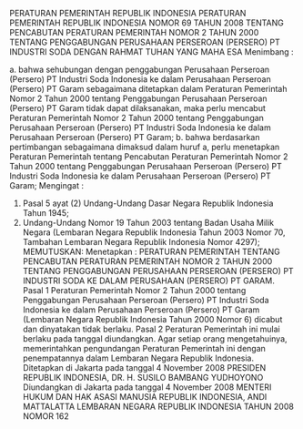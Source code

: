  PERATURAN PEMERINTAH REPUBLIK INDONESIA PERATURAN PEMERINTAH REPUBLIK INDONESIA NOMOR 69 TAHUN 2008 TENTANG PENCABUTAN PERATURAN PEMERINTAH NOMOR 2 TAHUN 2000 TENTANG PENGGABUNGAN PERUSAHAAN PERSEROAN (PERSERO) PT INDUSTRI SODA
DENGAN RAHMAT TUHAN YANG MAHA ESA
Menimbang :

a. bahwa sehubungan dengan penggabungan Perusahaan Perseroan (Persero) PT Industri Soda Indonesia ke dalam Perusahaan Perseroan (Persero) PT Garam sebagaimana ditetapkan dalam Peraturan Pemerintah Nomor 2 Tahun 2000 tentang Penggabungan Perusahaan Perseroan (Persero) PT Garam tidak dapat dilaksanakan, maka perlu mencabut Peraturan Pemerintah Nomor 2 Tahun 2000 tentang Penggabungan Perusahaan Perseroan (Persero) PT Industri Soda Indonesia ke dalam Perusahaan Perseroan (Persero) PT Garam;
b. bahwa berdasarkan pertimbangan sebagaimana dimaksud dalam huruf a, perlu menetapkan Peraturan Pemerintah tentang Pencabutan Peraturan Pemerintah Nomor 2 Tahun 2000 tentang Penggabungan Perusahaan Perseroan (Persero) PT Industri Soda Indonesia ke dalam Perusahaan Perseroan (Persero) PT Garam;
Mengingat :

1. Pasal 5 ayat (2) Undang-Undang Dasar Negara Republik Indonesia Tahun 1945;
2. Undang-Undang Nomor 19 Tahun 2003 tentang Badan Usaha Milik Negara (Lembaran Negara Republik Indonesia Tahun 2003 Nomor 70, Tambahan Lembaran Negara Republik Indonesia Nomor 4297);
MEMUTUSKAN:
 Menetapkan : PERATURAN PEMERINTAH TENTANG PENCABUTAN PERATURAN PEMERINTAH NOMOR 2 TAHUN 2000 TENTANG PENGGABUNGAN PERUSAHAAN PERSEROAN (PERSERO) PT INDUSTRI SODA KE DALAM PERUSAHAAN (PERSERO) PT GARAM.
Pasal 1
Peraturan Pemerintah Nomor 2 Tahun 2000 tentang Penggabungan Perusahaan Perseroan (Persero) PT Industri Soda Indonesia ke dalam Perusahaan Perseroan (Persero) PT Garam (Lembaran Negara Republik Indonesia Tahun 2000 Nomor 6) dicabut dan dinyatakan tidak berlaku.
Pasal 2
Peraturan Pemerintah ini mulai berlaku pada tanggal diundangkan.
Agar setiap orang mengetahuinya, memerintahkan pengundangan Peraturan Pemerintah ini dengan penempatannya dalam Lembaran Negara Republik Indonesia. Ditetapkan di Jakarta pada tanggal 4 November 2008 PRESIDEN REPUBLIK INDONESIA, DR. H. SUSILO BAMBANG YUDHOYONO Diundangkan di Jakarta pada tanggal 4 November 2008 MENTERI HUKUM DAN HAK ASASI MANUSIA REPUBLIK INDONESIA, ANDI MATTALATTA LEMBARAN NEGARA REPUBLIK INDONESIA TAHUN 2008 NOMOR 162